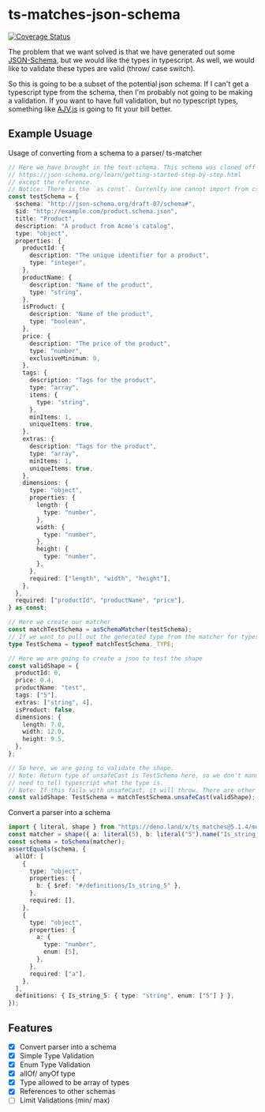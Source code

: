 # ts-matches-json-schema

[![Coverage Status](https://coveralls.io/repos/github/Blu-J/ts-matches-json-schema/badge.svg?branch=master)](https://coveralls.io/github/Blu-J/ts-matches-json-schema?branch=master)

The problem that we want solved is that we have generated out some [JSON-Schema](https://json-schema.org/),
but we would like the types in typescript. As well, we would like to validate
these types are valid (throw/ case switch).

So this is going to be a subset of the potential json schema. If I can't get a
typescript type from the schema, then I'm probably not going to be making a validation. If
you want to have full validation, but no typescript types, something like
[AJV.js](https://ajv.js.org/) is going to fit your bill better.

## Example Usuage

Usage of converting from a schema to a parser/ ts-matcher

```ts
// Here we have brought in the test schema. This schema was cloned off
// https://json-schema.org/learn/getting-started-step-by-step.html
// except the reference.
// Notice: There is the `as const`. Currenlty one cannot import from csv with the const
const testSchema = {
  $schema: "http://json-schema.org/draft-07/schema#",
  $id: "http://example.com/product.schema.json",
  title: "Product",
  description: "A product from Acme's catalog",
  type: "object",
  properties: {
    productId: {
      description: "The unique identifier for a product",
      type: "integer",
    },
    productName: {
      description: "Name of the product",
      type: "string",
    },
    isProduct: {
      description: "Name of the product",
      type: "boolean",
    },
    price: {
      description: "The price of the product",
      type: "number",
      exclusiveMinimum: 0,
    },
    tags: {
      description: "Tags for the product",
      type: "array",
      items: {
        type: "string",
      },
      minItems: 1,
      uniqueItems: true,
    },
    extras: {
      description: "Tags for the product",
      type: "array",
      minItems: 1,
      uniqueItems: true,
    },
    dimensions: {
      type: "object",
      properties: {
        length: {
          type: "number",
        },
        width: {
          type: "number",
        },
        height: {
          type: "number",
        },
      },
      required: ["length", "width", "height"],
    },
  },
  required: ["productId", "productName", "price"],
} as const;

// Here we create our matcher
const matchTestSchema = asSchemaMatcher(testSchema);
// If we want to pull out the generated type from the matcher for typescript
type TestSchema = typeof matchTestSchema._TYPE;

// Here we are going to create a json to test the shape
const validShape = {
  productId: 0,
  price: 0.4,
  productName: "test",
  tags: ["5"],
  extras: ["string", 4],
  isProduct: false,
  dimensions: {
    length: 7.0,
    width: 12.0,
    height: 9.5,
  },
};

// So here, we are going to validate the shape.
// Note: Return type of unsafeCast is TestSchema here, so we don't manually
// need to tell typescript what the type is.
// Note: If this fails with unsafeCast, it will throw. There are other methods in the validator that will not throw.
const validShape: TestSchema = matchTestSchema.unsafeCast(validShape);
```

Convert a parser into a schema

```ts
import { literal, shape } from "https://deno.land/x/ts_matches@5.1.4/mod.ts";
const matcher = shape({ a: literal(5), b: literal("5").name("Is_string_5") }, ["b"]);
const schema = toSchema(matcher);
assertEquals(schema, {
  allOf: [
    {
      type: "object",
      properties: {
        b: { $ref: "#/definitions/Is_string_5" },
      },
      required: [],
    },
    {
      type: "object",
      properties: {
        a: {
          type: "number",
          enum: [5],
        },
      },
      required: ["a"],
    },
  ],
  definitions: { Is_string_5: { type: "string", enum: ["5"] } },
});
```

## Features

- [x] Convert parser into a schema
- [x] Simple Type Validation
- [x] Enum Type Validation
- [x] allOf/ anyOf type
- [x] Type allowed to be array of types
- [x] References to other schemas
- [ ] Limit Validations (min/ max)
